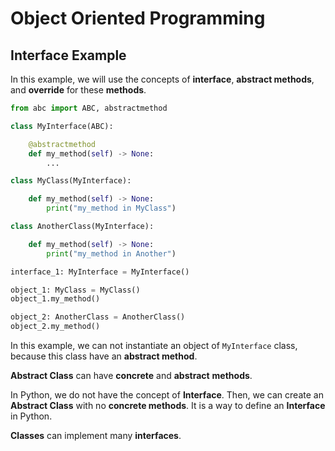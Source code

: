 # Object Oriented Programming

## Interface Example

In this example, we will use the concepts of **interface**, **abstract methods**, and **override** for these **methods**.

```python
from abc import ABC, abstractmethod

class MyInterface(ABC):

    @abstractmethod
    def my_method(self) -> None:
        ...

class MyClass(MyInterface):

    def my_method(self) -> None:
        print("my_method in MyClass")

class AnotherClass(MyInterface):

    def my_method(self) -> None:
        print("my_method in Another")

interface_1: MyInterface = MyInterface()

object_1: MyClass = MyClass()
object_1.my_method()

object_2: AnotherClass = AnotherClass()
object_2.my_method()

```

In this example, we can not instantiate an object of `MyInterface` class, because this class have an **abstract method**.

**Abstract Class** can have **concrete** and **abstract** **methods**.

In Python, we do not have the concept of **Interface**. Then, we can create an **Abstract Class** with no **concrete methods**. It is a way to define an **Interface** in Python.

**Classes** can implement many **interfaces**.
